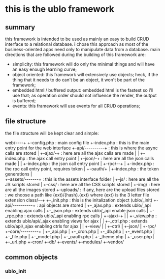 # this is the ublo framework #

## summary ##

this framework is intended to be used as mainly an easy to build CRUD interface to a relational database. i chose this approach as most of the business-oriented apps need only to manipulate data from a database. main directions that are followed during the building of this framework are:
* simplicity: this framework will do only the minimal things and will have an easy enough learning curve;
* object oriented: this framework will extensively use objects; heck, if the thing that it needs to do can't be an object, it won't be part of the framework;
* embedded html / buffered output: embedded html is the fastest so i'll use that; as operation order should not influence the render, the output is buffered;
* events: this framework will use events for all CRUD operations;

## file structure ##

the file structure will be kept clear and simple:

web/----+
	+-config.php			: main config file
	+-index.php			: this is the main entry point for the web interface
	+-api/----------+		: this is where the async calls are stored
	|		+-ajax/-+	: here are all the ajax calls are made
	|		|	+-index.php : the ajax call entry point
	|		+-json/-+	: here are all the json calls made
	|		|	+-index.php : the json call entry point
	|		+-rpc/--+
	|			+-index.php : the rpc call entry point, requires token
	|			+-oauth/+
	|				+-index.php : the token generations
	|		
	+-assets/-------+		: this is the assets interface folder
	|		+-js/		: here are all the JS scripts stored
	|		+-css/		: here are all the CSS scripts stored
	|		+-img/		: here are all the images stored
	+-uploads/			: if any, here are the upload files stored
					: we choose a path like {ext}/{hash}.{ext} where {ext} is the 3 letter file extension
class/--+
	+-_init.php			: this is the initalization object (ublo/_init)
	+-api/----------+		: api objects are stored
	|		+-_ajax.php	: extends ublo/_api enabling ajax calls
	|		+-_json.php	: extends ublo/_api enable json calls
	|		+-_rpc.php	: extends ublo/_api enabling rpc calls
	|		+-ajax/-+
	|		|	+-_view.php	: extends ublo/api/_ajax enabling views for ajax
	|		|	+-_ctrl.php	: extends ublo/api/_ajax enabling ctrls for ajax
	|		|	+-view/
	|		|	+-ctrl/
	|		+-json/
	|		+-rpc/
	+-core/---------+
	|		+-_api.php
	|		+-_cron.php
	|		+-_db.php
	|		+-_event.php
	|		+-_file.php
	|		+-_model.php
	|		+-_oauth.php
	|		+-_theme.php
	|		+-_user.php
	|		+-_url.php
	+-cron/
	+-db/
	+-events/
	+-modules/
	+-vendor/

## common objects ##

### ublo\_init ###
